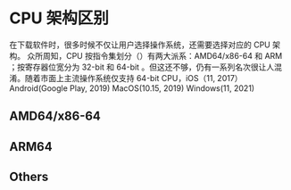 # CPU 架构区别

在下载软件时，很多时候不仅让用户选择操作系统，还需要选择对应的 CPU 架构。
众所周知，CPU 按指令集划分（）有两大派系：AMD64/x86-64 和 ARM ；按寄存器位宽分为 32-bit 和 64-bit 。但这还不够，仍有一系列名次很让人混淆。随着市面上主流操作系统仅支持 64-bit CPU，iOS（11, 2017） Android(Google Play, 2019) MacOS(10.15, 2019) Windows(11, 2021)

## AMD64/x86-64

## ARM64

## Others


[^1]: https://askubuntu.com/questions/54296/difference-between-the-i386-download-and-the-amd64
[^2]: https://en.wikipedia.org/wiki/X86-64
